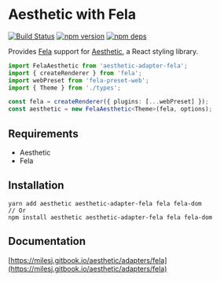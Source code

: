 # Aesthetic with Fela

[![Build Status](https://travis-ci.org/milesj/aesthetic.svg?branch=master)](https://travis-ci.org/milesj/aesthetic)
[![npm version](https://badge.fury.io/js/aesthetic-adapter-fela.svg)](https://www.npmjs.com/package/aesthetic-adapter-fela)
[![npm deps](https://david-dm.org/milesj/aesthetic.svg?path=packages/adapter-fela)](https://www.npmjs.com/package/aesthetic-adapter-fela)

Provides [Fela](https://github.com/rofrischmann/fela) support for
[Aesthetic](https://github.com/milesj/aesthetic), a React styling library.

```ts
import FelaAesthetic from 'aesthetic-adapter-fela';
import { createRenderer } from 'fela';
import webPreset from 'fela-preset-web';
import { Theme } from './types';

const fela = createRenderer({ plugins: [...webPreset] });
const aesthetic = new FelaAesthetic<Theme>(fela, options);
```

## Requirements

- Aesthetic
- Fela

## Installation

```
yarn add aesthetic aesthetic-adapter-fela fela fela-dom
// Or
npm install aesthetic aesthetic-adapter-fela fela fela-dom
```

## Documentation

[https://milesj.gitbook.io/aesthetic/adapters/fela](https://milesj.gitbook.io/aesthetic/adapters/fela)
